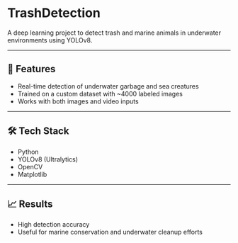 # TrashDetection
A deep learning project to detect trash and marine animals in underwater environments using YOLOv8.

  
---

## 🚀 Features
- Real-time detection of underwater garbage and sea creatures  
- Trained on a custom dataset with ~4000 labeled images  
- Works with both images and video inputs  

---

## 🛠️ Tech Stack
- Python  
- YOLOv8 (Ultralytics)  
- OpenCV  
- Matplotlib  

---

## 📈 Results
- High detection accuracy  
- Useful for marine conservation and underwater cleanup efforts  
